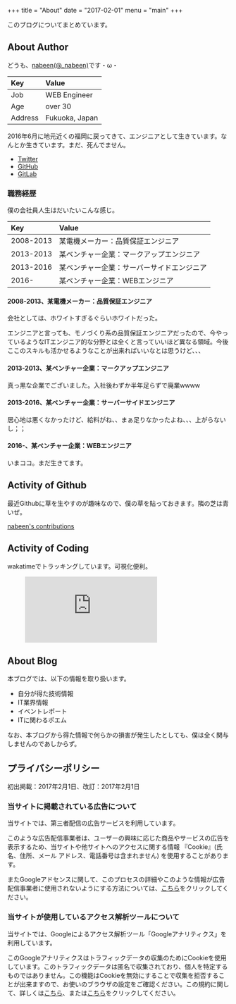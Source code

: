 +++
title = "About"
date = "2017-02-01"
menu = "main"
+++

このブログについてまとめています。

## About Author
どうも、[nabeen\(@\_nabeen\)](https://twitter.com/_nabeen)です・ω・

| Key        | Value          |
|:-----------|:---------------|
| Job        | WEB Engineer   |
| Age        | over 30        |
| Address    | Fukuoka, Japan |

2016年6月に地元近くの福岡に戻ってきて、エンジニアとして生きています。なんとか生きています。まだ、死んでません。

- [Twitter](https://twitter.com/_nabeen)
- [GitHub](https://github.com/nabeen)
- [GitLab](https://gitlab.com/nabeen)

### 職務経歴
僕の会社員人生はだいたいこんな感じ。

| Key        | Value                               |
|:-----------|:------------------------------------|
| 2008-2013  | 某電機メーカー：品質保証エンジニア        |
| 2013-2013  | 某ベンチャー企業：マークアップエンジニア   |
| 2013-2016  | 某ベンチャー企業：サーバーサイドエンジニア |
| 2016-      | 某ベンチャー企業：WEBエンジニア          |

#### 2008-2013、某電機メーカー：品質保証エンジニア
会社としては、ホワイトすぎるぐらいホワイトだった。

エンジニアと言っても、モノづくり系の品質保証エンジニアだったので、今やっているようなITエンジニア的な分野とは全くと言っていいほど異なる領域。今後ここのスキルも活かせるようなことが出来ればいいなとは思うけど、、、

#### 2013-2013、某ベンチャー企業：マークアップエンジニア
真っ黒な企業でございました。入社後わずか半年足らずで廃業wwww

#### 2013-2016、某ベンチャー企業：サーバーサイドエンジニア
居心地は悪くなかったけど、給料がね、、まぁ足りなかったよね、、、上がらないし；；

#### 2016-、某ベンチャー企業：WEBエンジニア
いまココ。まだ生きてます。

## Activity of Github
最近Githubに草を生やすのが趣味なので、僕の草を貼っておきます。隣の芝は青いぜ。

<a href="http://github.com/nabeen" class="gh-contributions" data-gh-username="nabeen" target="\_blank">nabeen's contributions</a>
<script src="https://ikuwow.github.io/yourcontributions/widget.min.js"></script>

## Activity of Coding
wakatimeでトラッキングしています。可視化便利。

<figure><embed src="https://wakatime.com/share/@nabeen/e61ec1f9-732b-4ac4-95fb-09f0140de9ff.svg"></embed></figure>

## About Blog
本ブログでは、以下の情報を取り扱います。

* 自分が得た技術情報
* IT業界情報
* イベントレポート
* ITに関わるポエム

なお、本ブログから得た情報で何らかの損害が発生したとしても、僕は全く関与しませんのであしからず。

## プライバシーポリシー
初出掲載：2017年2月1日、改訂：2017年2月1日

### 当サイトに掲載されている広告について
当サイトでは、第三者配信の広告サービスを利用しています。

このような広告配信事業者は、ユーザーの興味に応じた商品やサービスの広告を表示するため、当サイトや他サイトへのアクセスに関する情報 『Cookie』(氏名、住所、メール アドレス、電話番号は含まれません) を使用することがあります。

またGoogleアドセンスに関して、このプロセスの詳細やこのような情報が広告配信事業者に使用されないようにする方法については、[こちら](http://www.google.co.jp/policies/technologies/ads/)をクリックしてください。

### 当サイトが使用しているアクセス解析ツールについて
当サイトでは、Googleによるアクセス解析ツール「Googleアナリティクス」を利用しています。

このGoogleアナリティクスはトラフィックデータの収集のためにCookieを使用しています。このトラフィックデータは匿名で収集されており、個人を特定するものではありません。この機能はCookieを無効にすることで収集を拒否することが出来ますので、お使いのブラウザの設定をご確認ください。この規約に関して、詳しくは[こちら](https://www.google.com/analytics/terms/jp.html)、または[こちら](https://www.google.com/intl/ja/policies/privacy/partners/)をクリックしてください。
